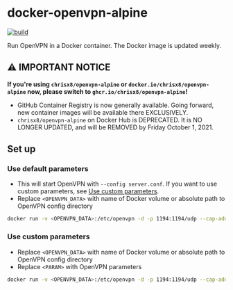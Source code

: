 # docker-openvpn-alpine

[![build](https://github.com/chrisx8/docker-openvpn-alpine/actions/workflows/build.yml/badge.svg)](https://github.com/chrisx8/docker-openvpn-alpine/actions/workflows/build.yml)

Run OpenVPN in a Docker container. The Docker image is updated weekly.

## ⚠ IMPORTANT NOTICE

**If you're using `chrisx8/openvpn-alpine` or `docker.io/chrisx8/openvpn-alpine` now, please switch to `ghcr.io/chrisx8/openvpn-alpine`!**

- GitHub Container Registry is now generally available. Going forward, new container images will be available there EXCLUSIVELY.
- `chrisx8/openvpn-alpine` on Docker Hub is DEPRECATED. It is NO LONGER UPDATED, and will be REMOVED by Friday October 1, 2021.

## Set up

### Use default parameters

- This will start OpenVPN with `--config server.conf`. If you want to use custom parameters, see [Use custom parameters](#use-custom-parameters).
- Replace `<OPENVPN_DATA>` with name of Docker volume or absolute path to OpenVPN config directory

```bash
docker run -v <OPENVPN_DATA>:/etc/openvpn -d -p 1194:1194/udp --cap-add=NET_ADMIN ghcr.io/chrisx8/openvpn-alpine
```

### Use custom parameters

- Replace `<OPENVPN_DATA>` with name of Docker volume or absolute path to OpenVPN config directory
- Replace `<PARAM>` with OpenVPN parameters

```bash
docker run -v <OPENVPN_DATA>:/etc/openvpn -d -p 1194:1194/udp --cap-add=NET_ADMIN ghcr.io/chrisx8/openvpn-alpine ovpn-start <PARAM>
```
